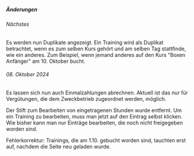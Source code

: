 ##### Änderungen

###### Nächstes

Es werden nun Duplikate angezeigt. Ein Training wird als Duplikat betrachtet, wenn es zum selben Kurs gehört und am
selben Tag stattfinde, wie ein anderes. Zum Beispiel, wenn jemand anderes auf den Kurs "Boxen Anfänger" am 10. Oktober
bucht.

###### 08. Oktober 2024

Es lassen sich nun auch Einmalzahlungen abrechnen.
Aktuell ist das nur für Vergütungen, die dem Zweckbetrieb zugeordnet werden, möglich.

Der Stift zum Bearbeiten von eingetragenen Stunden wurde entfernt.
Um ein Training zu bearbeiten, muss man jetzt auf den Eintrag selbst klicken.
Wie bisher kann man nur Einträge bearbeiten, die noch nicht freigegeben worden sind.

Fehlerkorrektur: Trainings, die am 1.10. gebucht worden sind, tauchten erst auf, nachdem die Seite neu geladen wurde.
